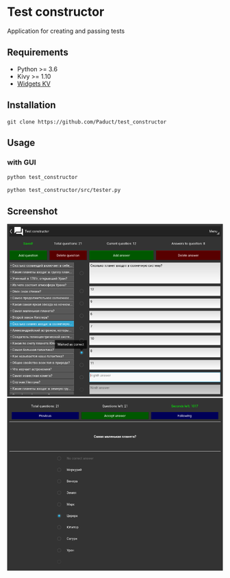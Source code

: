 # Test constructor
Application for creating and passing tests

## Requirements
- Python >= 3.6
- Kivy >= 1.10
- [Widgets KV](https://github.com/Paduct/widgets_kv)

## Installation
```shell
git clone https://github.com/Paduct/test_constructor
```

## Usage
### with GUI
```shell
python test_constructor
```
```shell
python test_constructor/src/tester.py
```

## Screenshot
![Screen](data/screenshot1.png)
![Screen](data/screenshot2.png)
